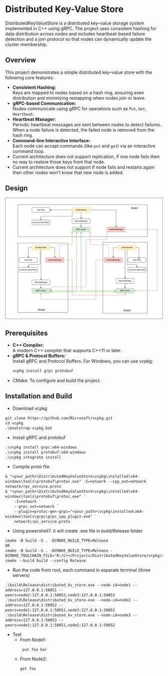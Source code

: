 # Distributed Key-Value Store

DistributedKeyValueStore is a distributed key–value storage system implemented in C++ using gRPC. The project uses consistent hashing for data distribution across nodes and includes heartbeat-based failure detection and a join protocol so that nodes can dynamically update the cluster membership.

## Overview

This project demonstrates a simple distributed key–value store with the following core features:
- **Consistent Hashing:**  
  Keys are mapped to nodes based on a hash ring, ensuring even distribution and minimizing remapping when nodes join or leave.
- **gRPC-based Communication:**  
  Nodes communicate using gRPC for operations such as `Put`, `Get`, `Heartbeat`.
- **Heartbeat Manager:**  
  Periodic heartbeat messages are sent between nodes to detect failures. When a node failure is detected, the failed node is removed from the hash ring.
- **Command-line Interactive Interface:**  
  Each node can accept commands (like `put` and `get`) via an interactive command loop.
- Current architecture does not support replication, if one node fails then no way to restore those keys from that node.
- Current architecture does not support if node fails and restarts again then other nodes won't know that new node is added.

## Design
![Design](https://github.com/rahul07bagul/DistributedKeyValueStore/blob/main/design.png)

  ## Prerequisites

- **C++ Compiler:**  
  A modern C++ compiler that supports C++11 or later.
- **gRPC & Protocol Buffers:**  
  Install gRPC and Protocol Buffers. For Windows, you can use vcpkg:
  ```bash
  vcpkg install grpc protobuf
  ```
- CMake: To configure and build the project.

## Installation and Build
- Download vcpkg
```shell
git clone https://github.com/Microsoft/vcpkg.git
cd vcpkg
.\bootstrap-vcpkg.bat
```

- Install gRPC and protobuf
```shell
.\vcpkg install grpc:x64-windows
.\vcpkg install protobuf:x64-windows
.\vcpkg integrate install
```

- Compile proto file
```shell
& "<your_path>\DistributedKeyValueStore\vcpkg\installed\x64-windows\tools\protobuf\protoc.exe" -I=network --cpp_out=network network/rpc_service.proto
& "<your_path>\DistributedKeyValueStore\vcpkg\installed\x64-windows\tools\protobuf\protoc.exe" `
    -I=network `
    --grpc_out=network `
    --plugin=protoc-gen-grpc="<your_path>\vcpkg\installed\x64-windows\tools\grpc\grpc_cpp_plugin.exe" `
    network\rpc_service.proto 
```

- Using powershell7: it will create .exe file in build/Release folder
```shell
cmake -B build -S . -DCMAKE_BUILD_TYPE=Release
OR
cmake -B build -S . -DCMAKE_BUILD_TYPE=Release -DCMAKE_TOOLCHAIN_FILE="R:/C++/Projects/DistributedKeyValueStore/vcpkg/scripts/buildsystems/vcpkg.cmake"
cmake --build build --config Release
```

- Run the code from root, each command in separate terminal (three servers)
```shell
.\build\Release\distributed_kv_store.exe --node-id=node1 --address=127.0.0.1:50051 --peers=node2:127.0.0.1:50052,node3:127.0.0.1:50053
.\build\Release\distributed_kv_store.exe --node-id=node2 --address=127.0.0.1:50052 --peers=node1:127.0.0.1:50051,node3:127.0.0.1:50053
.\build\Release\distributed_kv_store.exe --node-id=node3 --address=127.0.0.1:50053 --peers=node1:127.0.0.1:50051,node2:127.0.0.1:50052
```

- Test
  - From Node1:
    ```shell
     put foo bar
    ```
  - From Node2:
    ```shell
    get foo
    ```
  
